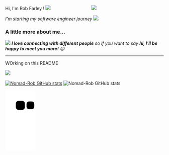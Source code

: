 Hi, I'm Rob Farley ! <img src="https://media.giphy.com/media/12oufCB0MyZ1Go/giphy.gif" width="50"></h2>
<img align='right' src="https://media.giphy.com/media/M9gbBd9nbDrOTu1Mqx/giphy.gif" width="230">
<p><em>I'm starting my software engineer journey
</a><img src="https://media.giphy.com/media/WUlplcMpOCEmTGBtBW/giphy.gif" width="30"> 
</em></p>


### A little more about me...  

<img src="https://media.giphy.com/media/LnQjpWaON8nhr21vNW/giphy.gif" width="60"> <em><b>I love connecting with different people</b> so if you want to say <b>hi, I'll be happy to meet you more!</b> 😊</em>

---
WOrking on this README

<img src="https://media.giphy.com/media/ZIpTnlApULm08DRxsc/giphy.gif" width="140">

[![Nomad-Rob GitHub stats](https://github-readme-stats.vercel.app/api?username=Nomad-Rob)](https://github.com/Nomad-Rob/github-readme-stats)
![Nomad-Rob GitHub stats](https://github-readme-stats.vercel.app/api?username=Nomad-Rob&show_icons=true&theme=radical)



![Snake animation](https://github.com/Nomad-Rob/Nomad-Rob/blob/output/github-contribution-grid-snake.svg)
